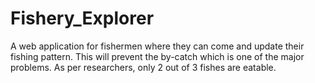 # Fishery_Explorer
A web application for fishermen where they can come and update their fishing pattern. This will prevent the by-catch which is one of the major problems. As per researchers, only 2 out of 3 fishes are eatable.
